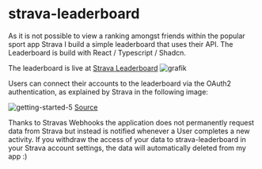 # strava-leaderboard
As it is not possible to view a ranking amongst friends within the popular sport app Strava I build a simple leaderboard that uses their API.
The Leaderboard is build with React / Typescript / Shadcn. 

The leaderboard is live at [Strava Leaderboard](https://strava-leaderboard.nikolasschaber.de/) 
![grafik](https://github.com/user-attachments/assets/569bdd0d-920f-4bcd-8577-425af26a4ef8)

Users can connect their accounts to the leaderboard via the OAuth2 authentication, as explained by Strava in the following image:

![getting-started-5](https://github.com/user-attachments/assets/feba57e3-0956-49da-ab8d-3d442951a5f1)
[Source](https://developers.strava.com/docs/authentication/)

Thanks to Stravas Webhooks the application does not permanently request data from Strava but instead is notified whenever a User completes a new activity.
If you withdraw the access of your data to strava-leaderboard in your Strava account settings, the data will automatically deleted from my app :)
